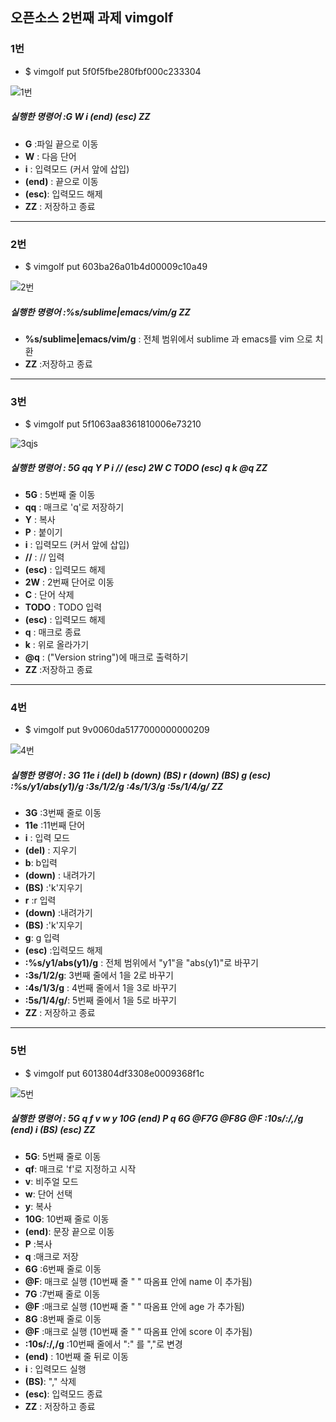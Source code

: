 
## 오픈소스 2번째 과제 vimgolf 

### 1번


* $ vimgolf put 5f0f5fbe280fbf000c233304

![1번](https://user-images.githubusercontent.com/76933278/144704455-c0c4a36c-a73b-4f33-9d77-2d15db49c3f1.gif)

##### 실행한 명령어 :G W i (end) (esc) ZZ
  
 * **G** :파일 끝으로 이동
 * **W** : 다음 단어
 * **i** : 입력모드 (커서 앞에 삽입)
 * **(end)** : 끝으로 이동
 * **(esc)**: 입력모드 해제 
 * **ZZ** : 저장하고 종료
  
  
--------------------------------------------


### 2번

* $ vimgolf put 603ba26a01b4d00009c10a49

![2번](https://user-images.githubusercontent.com/76933278/144704457-0699991b-85cc-4050-aed5-844557a63137.gif)

##### 실행한 명령어 :%s/sublime\|emacs/vim/g   ZZ
  
* **%s/sublime\|emacs/vim/g** : 전체 범위에서 sublime 과 emacs를 vim 으로 치환 
* **ZZ** :저장하고 종료  


  
----------------------------------------------


### 3번

* $ vimgolf put 5f1063aa8361810006e73210

![3qjs](https://user-images.githubusercontent.com/76933278/144704452-11dfe427-09fb-4e0f-b93c-9404b7039eaf.gif)
  
##### 실행한 명령어 : 5G qq Y P i // (esc) 2W C TODO (esc) q k @q ZZ

* **5G** : 5번째 줄 이동
* **qq** : 매크로 'q'로 저장하기
* **Y** : 복사
* **P** : 붙이기
* **i** : 입력모드 (커서 앞에 삽입) 
* **//** : // 입력
* **(esc)** : 입력모드 해제
* **2W** : 2번째 단어로 이동 
* **C** : 단어 삭제
* **TODO** : TODO 입력 
* **(esc)** : 입력모드 해제 
* **q** : 매크로 종료 
* **k** : 위로 올라가기 
* **@q** : ("Version string")에 매크로 출력하기
* **ZZ** :저장하고 종료


--------------------------------------------


### 4번

* $ vimgolf put 9v0060da5177000000000209

![4번](https://user-images.githubusercontent.com/76933278/144705103-9b37895a-d869-4315-973f-a7541dd85ac9.gif)
##### 실행한 명령어 : 3G 11e i (del) b (down) (BS) r (down) (BS) g (esc) :%s/y1/abs(y1)/g  :3s/1/2/g  :4s/1/3/g  :5s/1/4/g/ ZZ

* **3G** :3번째 줄로 이동
* **11e** :11번째 단어
* **i** : 입력 모드
* **(del)** : 지우기
* **b**: b입력
* **(down)** : 내려가기
* **(BS)** :'k'지우기
* **r** :r 입력
* **(down)** :내려가기
* **(BS)** :'k'지우기
* **g**: g 입력
* **(esc)** :입력모드 해제
* **:%s/y1/abs(y1)/g**  : 전체 범위에서 "y1"을 "abs(y1)"로 바꾸기
* **:3s/1/2/g**: 3번째 줄에서 1을 2로 바꾸기
* **:4s/1/3/g** : 4번째 줄에서 1을 3로 바꾸기
* **:5s/1/4/g/**: 5번째 줄에서 1을 5로 바꾸기
* **ZZ** : 저장하고 종료


----------------------------------------------


### 5번

* $ vimgolf put 6013804df3308e0009368f1c

![5번](https://user-images.githubusercontent.com/76933278/144705099-51b9edcb-074d-4211-91c3-82722c743356.gif)
##### 실행한 명령어 : 5G q f v w y 10G (end) P q 6G @F7G @F8G @F  :10s/:/,/g (end) i (BS) (esc) ZZ


* **5G**: 5번째 줄로 이동 
* **qf**: 매크로 'f'로 지정하고 시작 
* **v**: 비주얼 모드
* **w**: 단어 선택
* **y**: 복사
* **10G**: 10번째 줄로 이동
* **(end)**: 문장 끝으로 이동
* **P** :복사
* **q** :매크로 저장
* **6G** :6번째 줄로 이동
* **@F**: 매크로 실행 (10번째 줄 " " 따옴표 안에 name 이 추가됨)
* **7G** :7번째 줄로 이동
* **@F** :매크로 실행 (10번째 줄 " " 따옴표 안에 age 가 추가됨)
* **8G** :8번째 줄로 이동
* **@F** :매크로 실행 (10번째 줄 " " 따옴표 안에 score 이 추가됨)
* **:10s/:/,/g** :10번째 줄에서 ":" 를 ","로 변경
* **(end)** : 10번째 줄 뒤로 이동
* **i** : 입력모드 실행
* **(BS)**: "," 삭제
* **(esc)**: 입력모드 종료
* **ZZ** : 저장하고 종료


